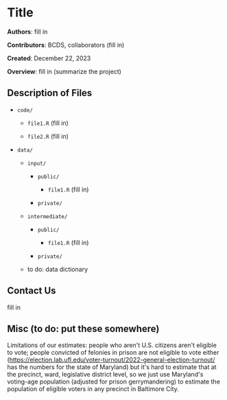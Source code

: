 # Title

**Authors**: fill in

**Contributors**: BCDS, collaborators (fill in)

**Created**: December 22, 2023

**Overview**: fill in (summarize the project)

## Description of Files

- `code/`

    - `file1.R` (fill in)

    - `file2.R` (fill in)

- `data/`

    - `input/`
  
        - `public/`
        
            - `file1.R` (fill in)
    
        - `private/`
  
    - `intermediate/`
  
        - `public/`
        
            - `file1.R` (fill in)
    
        - `private/`

    - to do: data dictionary

## Contact Us

fill in

## Misc (to do: put these somewhere)

Limitations of our estimates: people who aren't U.S. citizens aren't eligible to vote; people convicted of felonies in prison are not eligible to vote either (https://election.lab.ufl.edu/voter-turnout/2022-general-election-turnout/ has the numbers for the state of Maryland) but it's hard to estimate that at the precinct, ward, legislative district level, so we just use Maryland's voting-age population (adjusted for prison gerrymandering) to estimate the population of eligible voters in any precinct in Baltimore City.